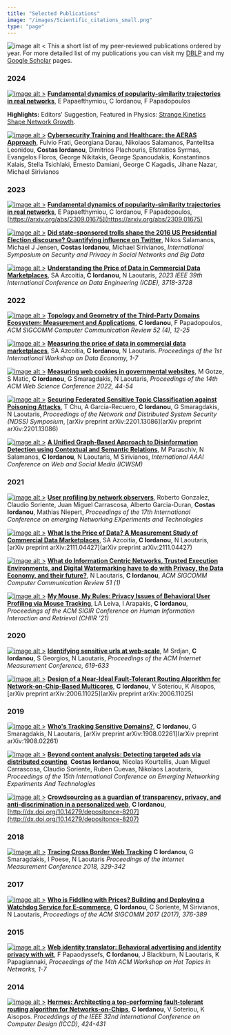 ```yaml
---
title: "Selected Publications"
image: "/images/Scientific_citations_small.png"
type: "page"
---
```


![image alt <](/images/Scientific_citations_small.png) 
This a short list of my peer-reviewed publications ordered by year. For more detailed list of my publications you can visit my [DBLP](https://dblp.dagstuhl.de/pid/155/4391.html) and my [Google Scholar](https://scholar.google.com/citations?hl=en&user=Nxo-Yp8AAAAJ) pages.

### 2024

[![image alt >](/images/download-pdf.png)](https://arxiv.org/pdf/2309.01675.pdf)
[**Fundamental dynamics of popularity-similarity trajectories in real networks**](https://journals.aps.org/prl/abstract/10.1103/PhysRevLett.132.257401),
E Papaefthymiou, C Iordanou, F Papadopoulos

**Highlights:** Editors' Suggestion, Featured in Physics: [Strange Kinetics Shape Network Growth](https://physics.aps.org/articles/v17/96).

[![image alt >](/images/download-pdf.png)](https://assets.researchsquare.com/files/rs-3379050/v1_covered_4c87e848-7d48-4819-a941-8c29956a4fd2.pdf?c=1696999524)
[**Cybersecurity Training and Healthcare: the AERAS Approach**](https://scholar.google.com/citations?view_op=view_citation&hl=en&user=Nxo-Yp8AAAAJ&sortby=pubdate&citation_for_view=Nxo-Yp8AAAAJ:e5wmG9Sq2KIC),
Fulvio Frati, Georgiana Darau, Nikolaos Salamanos, Pantelitsa Leonidou, **Costas Iordanou**, Dimitrios Plachouris, Efstratios Syrmas, Evangelos Floros, George Nikitakis, George Spanoudakis, Konstantinos Kalais, Stella Tsichlaki, Ernesto Damiani, George C Kagadis, Jihane Nazar, Michael Sirivianos

### 2023

[![image alt >](/images/download-pdf.png)](https://arxiv.org/pdf/2309.01675.pdf)
[**Fundamental dynamics of popularity-similarity trajectories in real networks**](https://scholar.google.com/citations?view_op=view_citation&hl=en&user=Nxo-Yp8AAAAJ&sortby=pubdate&citation_for_view=Nxo-Yp8AAAAJ:R3hNpaxXUhUC),
E Papaefthymiou, C Iordanou, F Papadopoulos,
[https://arxiv.org/abs/2309.01675](https://arxiv.org/abs/2309.01675)

[![image alt >](/images/download-pdf.png)](https://arxiv.org/pdf/2006.09938.pdf)
[**Did state-sponsored trolls shape the 2016 US Presidential Election discourse? Quantifying influence on Twitter**](https://scholar.google.com/citations?view_op=view_citation&hl=en&user=Nxo-Yp8AAAAJ&sortby=pubdate&citation_for_view=Nxo-Yp8AAAAJ:Zph67rFs4hoC),
Nikos Salamanos, Michael J Jensen, **Costas Iordanou**, Michael Sirivianos,
*International Symposium on Security and Privacy in Social Networks and Big Data*

[![image alt >](/images/download-pdf.png)](https://dspace.networks.imdea.org/bitstream/handle/20.500.12761/1672/ICDE23___Understanding_the_price_of_data_in_commercial_DMs%20(1).pdf?sequence=1)
[**Understanding the Price of Data in Commercial Data Marketplaces**](https://scholar.google.com/citations?view_op=view_citation&hl=en&user=Nxo-Yp8AAAAJ&sortby=pubdate&citation_for_view=Nxo-Yp8AAAAJ:qUcmZB5y_30C),
SA Azcoitia, **C Iordanou**, N Laoutaris,
*2023 IEEE 39th International Conference on Data Engineering (ICDE), 3718-3728*

### 2022

[![image alt >](/images/download-pdf.png)](https://arxiv.org/pdf/2112.04381.pdf)
[**Topology and Geometry of the Third-Party Domains Ecosystem: Measurement and Applications**](https://scholar.google.com/citations?view_op=view_citation&hl=en&user=Nxo-Yp8AAAAJ&sortby=pubdate&citation_for_view=Nxo-Yp8AAAAJ:ZeXyd9-uunAC),
**C Iordanou**, F Papadopoulos,
*ACM SIGCOMM Computer Communication Review 52 (4), 12-25*

[![image alt >](/images/download-pdf.png)](https://d1wqtxts1xzle7.cloudfront.net/96215241/3565011-libre.pdf?1671729980=&response-content-disposition=inline%3B+filename%3DMeasuring_the_price_of_data_in_commercia.pdf&Expires=1704292840&Signature=BoQxDW6ouKUu8rFcmnl6BC3u6RIUdqchARxKwOmbqc3IKP0D1TXRYDb7I5iB9C~QyX5MrCtLv3KvbcN0nHrk-OmPf3GWqhr7eQpiIcSnwZzljIhH2jtcAoeFEfJr~Vb~LLE2yb~ridXNFg2YNEAiU9EOBIIjxR6zJ1pMx3hv8Zf4NwRzNk45TiWps7p0OYO9~vA-8FPsyjVrdIvxE1T9SNEUfegzHiX2d6TXjHHEWUzjVNd4T0-E9fZlv6QyCSTyT6m-ti7X1xPa4CPzkyf18u38AcngH5gmDlGh8FlCG~SUBbQU~jvozlkzxT-GbW1qExKN-FjyBSUH2SPZEgsP5g__&Key-Pair-Id=APKAJLOHF5GGSLRBV4ZA)
[**Measuring the price of data in commercial data marketplaces**](https://scholar.google.com/citations?view_op=view_citation&hl=en&user=Nxo-Yp8AAAAJ&sortby=pubdate&citation_for_view=Nxo-Yp8AAAAJ:L8Ckcad2t8MC),
SA Azcoitia, **C Iordanou**, N Laoutaris.
*Proceedings of the 1st International Workshop on Data Economy, 1-7*

[![image alt >](/images/download-pdf.png)](https://dl.acm.org/doi/pdf/10.1145/3501247.3531545)
[**Measuring web cookies in governmental websites**](https://scholar.google.com/citations?view_op=view_citation&hl=en&user=Nxo-Yp8AAAAJ&sortby=pubdate&citation_for_view=Nxo-Yp8AAAAJ:dhFuZR0502QC),
M Gotze, S Matic, **C Iordanou**, G Smaragdakis, N Laoutaris,
*Proceedings of the 14th ACM Web Science Conference 2022, 44-54*

[![image alt >](/images/download-pdf.png)](https://arxiv.org/pdf/2201.13086.pdf)
[**Securing Federated Sensitive Topic Classification against Poisoning Attacks**](https://scholar.google.com/citations?view_op=view_citation&hl=en&user=Nxo-Yp8AAAAJ&sortby=pubdate&citation_for_view=Nxo-Yp8AAAAJ:QIV2ME_5wuYC),
T Chu, A Garcia-Recuero, **C Iordanou**, G Smaragdakis, N Laoutaris,
*Proceedings of the Network and Distributed System Security (NDSS) Symposium*,
[arXiv preprint arXiv:2201.13086](arXiv preprint arXiv:2201.13086)

[![image alt >](/images/download-pdf.png)](https://ojs.aaai.org/index.php/ICWSM/article/download/19331/19103)
[**A Unified Graph-Based Approach to Disinformation Detection using Contextual and Semantic Relations**](https://scholar.google.com/citations?view_op=view_citation&hl=en&user=Nxo-Yp8AAAAJ&sortby=pubdate&citation_for_view=Nxo-Yp8AAAAJ:Wp0gIr-vW9MC),
M Paraschiv, N Salamanos, **C Iordanou**, N Laoutaris, M Sirivianos,
*International AAAI Conference on Web and Social Media (ICWSM)*

### 2021

[![image alt >](/images/download-pdf.png)](/papers/CoNEXT_21.pdf)
[**User profiling by network observers**](https://scholar.google.com/citations?view_op=view_citation&hl=en&user=Nxo-Yp8AAAAJ&sortby=pubdate&citation_for_view=Nxo-Yp8AAAAJ:aqlVkmm33-oC),
Roberto Gonzalez, Claudio Soriente, Juan Miguel Carrascosa, Alberto Garcia-Duran, **Costas Iordanou**, Mathias Niepert,
*Proceedings of the 17th International Conference on emerging Networking EXperiments and Technologies*

[![image alt >](/images/download-pdf.png)](https://d1wqtxts1xzle7.cloudfront.net/96215241/3565011-libre.pdf?1671729980=&response-content-disposition=inline%3B+filename%3DMeasuring_the_price_of_data_in_commercia.pdf&Expires=1704293516&Signature=c5sOqetPEGNO-1StHvt3mfxtLFuZ8b-qajA423XNVeBjTxbTPM1W9RxrKudcwQ3gJ0IICg3ZkZyxkDoBBhfj3Du9zXCZbkeN~kxQXVaSoyg3j9jRNT-yO-WYDW5VK3-7LeWRX7PoPGqImJ3IvPp-DbAJpge2JAC9x77R~blrXkXgxTQb6pgSbUwvR1kwE56unmtCO~QPIIpF5nvdyCgUfFbVTNMIrczb6fLLu5~pjOLufuTNUl2cdPMdB3O-qQSDz9OYHQr~SYUSa4H8A~b3KqLr~6a3XfMp-7ejfmpUAjMVwXRWPuD-scS2sBpi-X3umGUg6d6KMRHsyvw-9Ftnxw__&Key-Pair-Id=APKAJLOHF5GGSLRBV4ZA)
[**What Is the Price of Data? A Measurement Study of Commercial Data Marketplaces**](https://scholar.google.com/citations?view_op=view_citation&hl=en&user=Nxo-Yp8AAAAJ&sortby=pubdate&citation_for_view=Nxo-Yp8AAAAJ:4TOpqqG69KYC),
SA Azcoitia, **C Iordanou**, N Laoutaris,
[arXiv preprint arXiv:2111.04427](arXiv preprint arXiv:2111.04427)

[![image alt >](/images/download-pdf.png)](https://dl.acm.org/doi/pdf/10.1145/3457175.3457181)
[**What do Information Centric Networks, Trusted Execution Environments, and Digital Watermarking have to do with Privacy, the Data Economy, and their future?**](https://scholar.google.com/citations?view_op=view_citation&hl=en&user=Nxo-Yp8AAAAJ&sortby=pubdate&citation_for_view=Nxo-Yp8AAAAJ:kNdYIx-mwKoC),
N Laoutaris, **C Iordanou**,
*ACM SIGCOMM Computer Communication Review 51 (1)*

[![image alt >](/images/download-pdf.png)](https://dl.acm.org/doi/pdf/10.1145/3406522.3446011)
[**My Mouse, My Rules: Privacy Issues of Behavioral User Profiling via Mouse Tracking**](https://scholar.google.com/citations?view_op=view_citation&hl=en&user=Nxo-Yp8AAAAJ&sortby=pubdate&citation_for_view=Nxo-Yp8AAAAJ:3fE2CSJIrl8C),
LA Leiva, I Arapakis, **C Iordanou**,
*Proceedings of the ACM SIGIR Conference on Human Information Interaction and Retrieval (CHIIR '21)*

### 2020

[![image alt >](/images/download-pdf.png)](https://dspace.networks.imdea.org/bitstream/handle/20.500.12761/852/imc20.pdf?sequence=1)
[**Identifying sensitive urls at web-scale**](https://scholar.google.com/citations?view_op=view_citation&hl=en&user=Nxo-Yp8AAAAJ&sortby=pubdate&citation_for_view=Nxo-Yp8AAAAJ:TQgYirikUcIC),
M Srdjan, **C Iordanou**, S Georgios, N Laoutaris,
*Proceedings of the ACM Internet Measurement Conference, 619-633*

[![image alt >](/images/download-pdf.png)](https://arxiv.org/pdf/2006.11025.pdf)
[**Design of a Near-Ideal Fault-Tolerant Routing Algorithm for Network-on-Chip-Based Multicores**](https://scholar.google.com/citations?view_op=view_citation&hl=en&user=Nxo-Yp8AAAAJ&sortby=pubdate&citation_for_view=Nxo-Yp8AAAAJ:Se3iqnhoufwC),
**C Iordanou**, V Soteriou, K Aisopos,
[arXiv preprint arXiv:2006.11025](arXiv preprint arXiv:2006.11025)

### 2019

[![image alt >](/images/download-pdf.png)](https://arxiv.org/pdf/1908.02261.pdf)
[**Who's Tracking Sensitive Domains?**](https://scholar.google.com/citations?view_op=view_citation&hl=en&user=Nxo-Yp8AAAAJ&sortby=pubdate&citation_for_view=Nxo-Yp8AAAAJ:_FxGoFyzp5QC),
**C Iordanou**, G Smaragdakis, N Laoutaris,
[arXiv preprint arXiv:1908.02261](arXiv preprint arXiv:1908.02261)

[![image alt >](/images/download-pdf.png)](https://arxiv.org/pdf/1907.01862.pdf)
[**Beyond content analysis: Detecting targeted ads via distributed counting**](https://scholar.google.com/citations?view_op=view_citation&hl=en&user=Nxo-Yp8AAAAJ&cstart=20&pagesize=80&sortby=pubdate&citation_for_view=Nxo-Yp8AAAAJ:ufrVoPGSRksC),
**Costas Iordanou**, Nicolas Kourtellis, Juan Miguel Carrascosa, Claudio Soriente, Ruben Cuevas, Nikolaos Laoutaris,
*Proceedings of the 15th International Conference on Emerging Networking Experiments And Technologies*

[![image alt >](/images/download-pdf.png)](https://api-depositonce.tu-berlin.de/server/api/core/bitstreams/1dffda54-c151-457e-9723-4fab8c37283c/content)
[**Crowdsourcing as a guardian of transparency, privacy, and anti-discrimination in a personalized web**](https://scholar.google.com/citations?view_op=view_citation&hl=en&user=Nxo-Yp8AAAAJ&cstart=20&pagesize=80&sortby=pubdate&citation_for_view=Nxo-Yp8AAAAJ:WF5omc3nYNoC),
**C Iordanou**,
[http://dx.doi.org/10.14279/depositonce-8207](http://dx.doi.org/10.14279/depositonce-8207)

### 2018

[![image alt >](/images/download-pdf.png)](https://d1wqtxts1xzle7.cloudfront.net/96292941/iordanou_etal_2018-libre.pdf?1671890751=&response-content-disposition=inline%3B+filename%3DTracing_Cross_Border_Web_Tracking.pdf&Expires=1704293819&Signature=M~p-czcwo9jfY6YWn1J403cqwDFUmY6Fv8Nu6Z5vXEYQBO~aev36N6ecZjNmQzREYz9GIukSsPV2SoI-SItkYGttZHj8spYaJ0Vmn5sTvYkd0zxTcAMauXPu2akdqrPajk4zp5Co3zBbkR75Q4i3PBBLttceEQW7BXPZJqTdIUiR-isuHHK2X69vmwl~pQxJ9N9prUv4UdZagcSKwMGlRiFHIoi9v80pwqrwAQdXkCtDi602F1MovxPcYcbyEfbFX4cCHLjznCDPi9DP2TeB18kiypKhvfVp~IwkeNsQtC42tpi37S-lH2rbtzFlu9iw8syfbMyCEQyb2-vLdMN75w__&Key-Pair-Id=APKAJLOHF5GGSLRBV4ZA)
[**Tracing Cross Border Web Tracking**](https://scholar.google.com/citations?view_op=view_citation&hl=en&user=Nxo-Yp8AAAAJ&citation_for_view=Nxo-Yp8AAAAJ:Y0pCki6q_DkC)
**C Iordanou**, G Smaragdakis, I Poese, N Laoutaris
*Proceedings of the Internet Measurement Conference 2018, 329-342*

### 2017

[![image alt >](/images/download-pdf.png)](https://dl.acm.org/doi/pdf/10.1145/3098822.3098850)
[**Who is Fiddling with Prices? Building and Deploying a Watchdog Service for E-commerce**](https://scholar.google.com/citations?view_op=view_citation&hl=en&user=Nxo-Yp8AAAAJ&cstart=20&pagesize=80&sortby=pubdate&citation_for_view=Nxo-Yp8AAAAJ:UeHWp8X0CEIC),
**C Iordanou**, C Soriente, M Sirivianos, N Laoutaris,
*Proceedings of the ACM SIGCOMM 2017 (2017), 376-389*

### 2015

[![image alt >](/images/download-pdf.png)](https://conferences.sigcomm.org/hotnets/2015/papers/papodyssefs.pdf)
[**Web identity translator: Behavioral advertising and identity privacy with wit**](https://scholar.google.com/citations?view_op=view_citation&hl=en&user=Nxo-Yp8AAAAJ&cstart=20&pagesize=80&sortby=pubdate&citation_for_view=Nxo-Yp8AAAAJ:u5HHmVD_uO8C),
F Papaodyssefs, **C Iordanou**, J Blackburn, N Laoutaris, K Papagiannaki,
*Proceedings of the 14th ACM Workshop on Hot Topics in Networks, 1-7*

### 2014

[![image alt >](/images/download-pdf.png)](/papers/hermes-1.pdf)
[**Hermes: Architecting a top-performing fault-tolerant routing algorithm for Networks-on-Chips**](https://scholar.google.com/citations?view_op=view_citation&hl=en&user=Nxo-Yp8AAAAJ&cstart=20&pagesize=80&sortby=pubdate&citation_for_view=Nxo-Yp8AAAAJ:u-x6o8ySG0sC),
**C Iordanou**, V Soteriou, K Aisopos.
*Proceddings of the IEEE 32nd International Conference on Computer Design (ICCD), 424-431*
